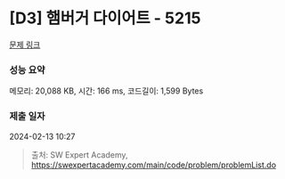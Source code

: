 # [D3] 햄버거 다이어트 - 5215 

[문제 링크](https://swexpertacademy.com/main/code/problem/problemDetail.do?contestProbId=AWT-lPB6dHUDFAVT) 

### 성능 요약

메모리: 20,088 KB, 시간: 166 ms, 코드길이: 1,599 Bytes

### 제출 일자

2024-02-13 10:27



> 출처: SW Expert Academy, https://swexpertacademy.com/main/code/problem/problemList.do